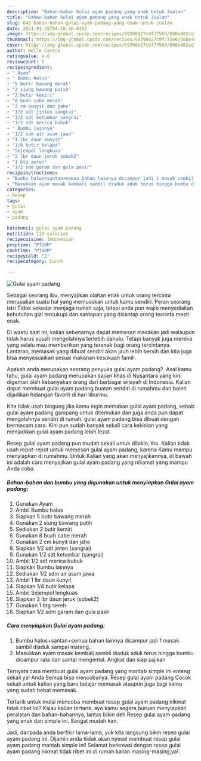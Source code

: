 ```yaml
---
description: "Bahan-bahan Gulai ayam padang yang enak Untuk Jualan"
title: "Bahan-bahan Gulai ayam padang yang enak Untuk Jualan"
slug: 643-bahan-bahan-gulai-ayam-padang-yang-enak-untuk-jualan
date: 2021-01-25T04:18:20.615Z
image: https://img-global.cpcdn.com/recipes/69398827c9f77560/680x482cq70/gulai-ayam-padang-foto-resep-utama.jpg
thumbnail: https://img-global.cpcdn.com/recipes/69398827c9f77560/680x482cq70/gulai-ayam-padang-foto-resep-utama.jpg
cover: https://img-global.cpcdn.com/recipes/69398827c9f77560/680x482cq70/gulai-ayam-padang-foto-resep-utama.jpg
author: Nelle Castro
ratingvalue: 4.6
reviewcount: 5
recipeingredient:
- " Ayam"
- " Bumbu halus"
- "5 butir bawang merah"
- "2 siung bawang putih"
- "2 butir kemiri"
- "8 buah cabe merah"
- "2 cm kunyit dan jahe"
- "1/2 sdt jinten sangrai"
- "1/2 sdt ketumbar sangrai"
- "1/2 sdt merica bubuk"
- " Bumbu lainnya"
- "1/2 sdm air asam jawa"
- "1 lbr daun kunyit"
- "1/4 butir kelapa"
- "Sejempol lengkuas"
- "2 lbr daun jeruk sobek2"
- "1 btg sereh"
- "1/2 sdm garam dan gula pasir"
recipeinstructions:
- "Bumbu halus+santan+semua bahan lainnya dicampur jadi 1 masak sambil diaduk sampai matang.."
- "Masukkan ayam masak kembali sambil diaduk aduk terus hingga bumbu dicampur rata dan santal mengental. Angkat dan siap sajikan"
categories:
- Resep
tags:
- gulai
- ayam
- padang

katakunci: gulai ayam padang 
nutrition: 110 calories
recipecuisine: Indonesian
preptime: "PT39M"
cooktime: "PT40M"
recipeyield: "2"
recipecategory: Lunch

---
```



![Gulai ayam padang](https://img-global.cpcdn.com/recipes/69398827c9f77560/680x482cq70/gulai-ayam-padang-foto-resep-utama.jpg)

Sebagai seorang ibu, menyajikan olahan enak untuk orang tercinta merupakan suatu hal yang memuaskan untuk kamu sendiri. Peran seorang istri Tidak sekedar menjaga rumah saja, tetapi anda pun wajib menyediakan kebutuhan gizi tercukupi dan santapan yang disantap orang tercinta mesti enak.

Di waktu  saat ini, kalian sebenarnya dapat memesan masakan jadi walaupun tidak harus susah mengolahnya terlebih dahulu. Tetapi banyak juga mereka yang selalu mau memberikan yang terenak bagi orang tercintanya. Lantaran, memasak yang dibuat sendiri akan jauh lebih bersih dan kita juga bisa menyesuaikan sesuai makanan kesukaan famili. 



Apakah anda merupakan seorang penyuka gulai ayam padang?. Asal kamu tahu, gulai ayam padang merupakan sajian khas di Nusantara yang kini digemari oleh kebanyakan orang dari berbagai wilayah di Indonesia. Kalian dapat membuat gulai ayam padang buatan sendiri di rumahmu dan boleh dijadikan hidangan favorit di hari liburmu.

Kita tidak usah bingung jika kamu ingin memakan gulai ayam padang, sebab gulai ayam padang gampang untuk ditemukan dan juga anda pun dapat mengolahnya sendiri di rumah. gulai ayam padang bisa dibuat dengan bermacam cara. Kini pun sudah banyak sekali cara kekinian yang menjadikan gulai ayam padang lebih lezat.

Resep gulai ayam padang pun mudah sekali untuk dibikin, lho. Kalian tidak usah repot-repot untuk memesan gulai ayam padang, karena Kamu mampu menyiapkan di rumahmu. Untuk Kalian yang akan menyajikannya, di bawah ini adalah cara menyajikan gulai ayam padang yang nikamat yang mampu Anda coba.

<!--inarticleads1-->

##### Bahan-bahan dan bumbu yang digunakan untuk menyiapkan Gulai ayam padang:

1. Gunakan  Ayam
1. Ambil  Bumbu halus
1. Siapkan 5 butir bawang merah
1. Gunakan 2 siung bawang putih
1. Sediakan 2 butir kemiri
1. Gunakan 8 buah cabe merah
1. Gunakan 2 cm kunyit dan jahe
1. Siapkan 1/2 sdt jinten (sangrai)
1. Gunakan 1/2 sdt ketumbar (sangrai)
1. Ambil 1/2 sdt merica bubuk
1. Siapkan  Bumbu lainnya
1. Sediakan 1/2 sdm air asam jawa
1. Ambil 1 lbr daun kunyit
1. Siapkan 1/4 butir kelapa
1. Ambil Sejempol lengkuas
1. Siapkan 2 lbr daun jeruk (sobek2)
1. Gunakan 1 btg sereh
1. Siapkan 1/2 sdm garam dan gula pasir




<!--inarticleads2-->

##### Cara menyiapkan Gulai ayam padang:

1. Bumbu halus+santan+semua bahan lainnya dicampur jadi 1 masak sambil diaduk sampai matang..
1. Masukkan ayam masak kembali sambil diaduk aduk terus hingga bumbu dicampur rata dan santal mengental. Angkat dan siap sajikan




Ternyata cara membuat gulai ayam padang yang mantab simple ini enteng sekali ya! Anda Semua bisa mencobanya. Resep gulai ayam padang Cocok sekali untuk kalian yang baru belajar memasak ataupun juga bagi kamu yang sudah hebat memasak.

Tertarik untuk mulai mencoba membuat resep gulai ayam padang nikmat tidak ribet ini? Kalau kalian tertarik, ayo kamu segera buruan menyiapkan peralatan dan bahan-bahannya, lantas bikin deh Resep gulai ayam padang yang enak dan simple ini. Sangat mudah kan. 

Jadi, daripada anda berfikir lama-lama, yuk kita langsung bikin resep gulai ayam padang ini. Dijamin anda tiidak akan nyesel membuat resep gulai ayam padang mantab simple ini! Selamat berkreasi dengan resep gulai ayam padang nikmat tidak ribet ini di rumah kalian masing-masing,ya!.

